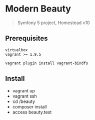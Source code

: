 # Modern Beauty

> Symfony 5 project, Homestead v10

## Prerequisites
```
virtualbox
vagrant >= 1.9.5

vagrant plugin install vagrant-bindfs
```

## Install 

- vagrant up
- vagrant ssh
- cd /beauty
- composer install
- access beauty.test
